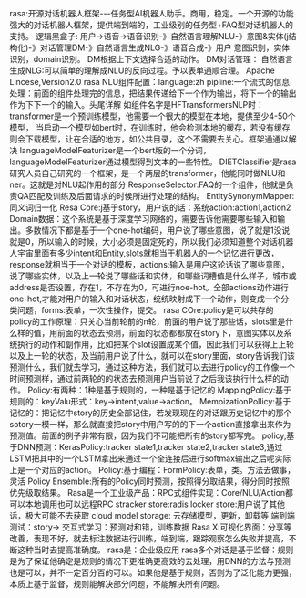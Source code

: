 rasa:开源对话机器人框架---任务型AI机器人助手。商用，稳定。一个开源的功能强大的对话机器人框架，提供端到端的，工业级别的任务型+FAQ型对话机器人的支持。
逻辑黑盒子:
用户->语音->语音识别-》自然语言理解NLU-》意图&实体(j结构化)-》对话管理DM-》自然语言生成NLG-》语音合成-》用户
意图识别，实体识别，domain识别。
DM根据上下文选择合适的动作。
DM对话管理：
自然语言生成NLG:可以简单的理解成NLU的反向过程。予以表单通顺合理。
Apache Lincese,Version2.0
rasa NLU组件配置：language:zh
pipline:一个流式的信息处理：前面的组件处理完的信息，把结果传递给下一个作为输出，将下一个的输出作为下下一个的输入。头尾详解
如组件名字是HFTransformersNLP时：transformer是一个预训练模型，他需要一个很大的模型在本地，提供至少4-50个模型，
当启动一个模型如bert时，在训练时，他会检测本地的缓存，若没有缓存则会下载模型，让在合适的地方，如公共目录，这个不需要去关心。框架通通以解决
languageModelFeaturizer是一个bert版的一个分词，languageModelFeaturizer通过模型得到文本的一些特性。
DIETClassifier是rasa研究人员自己研究的一个框架，是一个两层的transformer，他能同时做NLU和ner。这就是对NLU起作用的部分
ResponseSelector:FAQ的一个组件，他就是负责QA匹配及训练及后面请求的时候所进行处理的结构。
EntitySynonymMapper:同义词归一化
Resa Core:j基于story，用户说的话：系统action:action1,action2
Domain数据：这个系统是基于深度学习网络的，需要告诉他需要哪些输入和输出。多数情况下都是基于一个one-hot编码，用户说了哪些意图，说了就是1没说就是0，所以输入的时候，大小必须是固定死的，所以我们必须知道整个对话机器人宇宙里面有多少intent和Entity,slots就相当于机器人的一个记忆进行更改，response就相当于一个对话的模板，actions:输入是用户这轮话说了哪些意图，说了哪些实体，以及上一轮说了哪些话和实体，和哪些词槽值是什么样子，城市或address是否设置，存在1，不存在为0，可进行noe-hot。全部actions动作进行one-hot,才能对用户的输入和对话状态，统统映射成下一个动作，则变成一个分类问题，forms:表单，一次性操作，提交。
rasa COre:policy是可以共存的
policy的工作原理：只关心当前轮前的n轮，前面的用户说了那些话，slots里是什么样的值，用前面的状态去预测，前面的状态都都放在story下，意图实体以及系统执行的动作和副作用，比如把某个slot设置成某个值，因此我们可以获得上上轮以及上一轮的状态，及当前用户说了什么，就可以在story里面，story告诉我们该预测什么，我们就去学习，通过这种方法，我们就可以去进行policy的工作像一个时间预测样，通过前两轮的的状态去预测用户当前说了之后我该执行什么样的动作。
Policy:有两种：1种是基于规则的，一种是基于记忆的
MappingPolicy:基于规则的：keyValu形式：key->intent,value->action。
MemoizationPollicy:基于记忆的：把记忆中story的历史全部记住，若发现现在的对话跟历史记忆中的那个sotory一模一样，那么就直接把story中用户写的的下一个action直接拿出来作为预测值。前面的例子非常有限，因为我们不可能把所有的story都写完。
policy,基于DNN预测：KerasPolicy:tracker state1,tracker state2,tracker state3,通过LSTM把其中的一个LSTM拿出来通过一个全连接后进行softmax输出之后呢实际上是一个对应的action。
Policy:基于编程：FormPolicy:表单，类。方法去做事，灵活
Policy Ensemble:所有的Policy同时预测，按照得分取结果，得分同时按照优先级取结果。 
Rasa是一个工业级产品：RPC式组件实现：Core/NLU/Action都可以本地调用也可以远程RPC
stracker store:radis
locker store:用户说了其他话，极大可能不去获取
cloud model storage: 云存储模型，更新，卸载等
端到端测试：story->
交互式学习：预测对和错，训练数据
Rasa X:可视化界面：分享等改善，表现不好，就去标注数据进行训练，端到端，跟踪观察怎么失败并提高，不断这种当时去提高准确度。
rasa是：企业级应用
rasa多个对话是基于监督：规则是为了保证他确定是规则的情况下更准确更高效的去处理，用DNN的方法与预测也是可以，并不一定百分百的可以。如果他是基于规则，否则为了泛化能力更强，本质上基于监督，规则能解决部分问题，不能解决所有问题。
